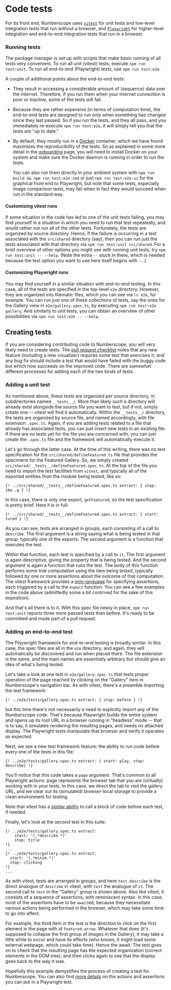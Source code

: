 # Code tests

For its front end, Numberscope uses [`vitest`](https://vitest.dev/) for unit
tests and low-level integration tests that run without a browser, and
[`Playwright`](https://playwright.dev/) for higher-level integration and
end-to-end integration tests that run in a browser.

### Running tests

The package manager is set up with scripts that make basic running of all
tests very convenient. To run all unit (vitest) tests, execute
`npm run test:unit`. To run all end-to-end (Playwright) tests, use
`npm run test:e2e`.

A couple of additional points about the end-to-end tests:

-   They result in accessing a considerable amount of (sequence) data over the
    internet. Therefore, if you run them when your internet connection is poor
    or inactive, some of the tests will fail.

-   Because they are rather expensive (in terms of computation time), the
    end-to-end tests are designed to run only when something has changed since
    they last passed. So if you run the tests, and they all pass, and you
    immediately re-execute `npm run test:e2e`, it will simply tell you that
    the tests are "up to date."

-   By default, they mostly run in a [Docker](https://www.docker.com/)
    container, which we have found maximizes the reproducibility of the tests.
    So as explained in some more detail in the [onboarding](./onboarding.md)
    page, you will need to install Docker on your system and make sure the
    Docker daemon is running in order to run the tests.

    You can also run them directly in your ambient system with
    `npm run build && npm run test:e2e:cmd` or just `npm run test:e2e:ui` for
    the graphical front end to Playwright, but note that some tests,
    especially image comparison tests, may fail when in fact they would
    succeed when run in the standard way.

#### Customizing vitest runs

If some situation in the code has led to one of the unit tests failing, you
may find yourself in a situation in which you need to run that test
repeatedly, and would rather not run all of the other tests. Fortunately, the
tests are organized by source directory. Hence, if the failure is occurring in
a test associated with the `src/shared` directory (say), then you can run just
the tests associated with that directory via `npm run test:unit src/shared`.
For a brief overview of other options you might use with running unit tests,
try `npm run test:unit -- --help`. (Note the extra `--` stuck in there, which
is needed because the test option you want to use here itself begins with
`--`.)

#### Customizing Playwright runs

You may find yourself in a similar situation with end-to-end testing. In this
case, all of the tests are specified in the top-level `e2e` directory.
However, they are organized into thematic files, which you can see via
`ls e2e`, for example. You can run just one of these collections of tests, say
the ones for the Gallery view in `e2e/gallery.spec.ts`, by executing
`npm run test:e2e gallery`. And similarly to unit tests, you can obtain an
overview of other possibilities via `npm run test:e2e -- --help`.

## Creating tests

If you are considering contributing code to Numberscope, you will very likely
need to create tests. The [pull request checklist](pull-request-checklist.md)
notes that any new feature (including a new visualizer) requires some test
that exercises it; and any bug fix should include a test that would have
failed with the buggy code but which now succeeds on the improved code. There
are somewhat different processes for adding each of the two kinds of tests.

### Adding a unit test

As mentioned above, these tests are organized per source directory, in
subdirectories named `__tests__/`. More than likely such a directory will
already exist alongside the source file you want to test, but if not, simply
create one -- vitest will find it automatically. Within the `__tests__/`
directory, the tests are organized by source file, and named accordingly, with
file extension `.spec.ts`. Again, if you are adding tests related to a file
that already has associated tests, you can just insert new tests in an
existing file. If there are no tests yet for the file you are concerned with,
you can just create the `.spec.ts` file and the framework will automatically
execute it.

Let's go through the latter case. At the time of this writing, there was no
test specification for the `src/shared/defineFeatured.ts` file that provides
the specimens for the Featured Gallery. So, we simply created
`src/shared/__tests__/defineFeatured.spec.ts`. At the top of the file you need
to import the test facilities from `vitest`, and typically all of the exported
entities from the module being tested, like so:

```
{! ../src/shared/__tests__/defineFeatured.spec.ts extract: { stop: ibe..g } !}
```

In this case, there is only one export, `getFeatured`, so the test
specification is pretty brief. Here it is in full:

```
{! ../src/shared/__tests__/defineFeatured.spec.ts extract: { start: tured } !}
```

As you can see, tests are arranged in groups, each consisting of a call to
`describe`. The first argument is a string saying what is being tested in that
group, typically one of the exports. The second argument is a function that
executes the test.

Within that function, each test is specified by a call to `it`. The first
argument is again descriptive, giving the property that is being tested. And
the second argument is again a function that runs the test. The body of this
function performs some trial computation using the item being tested,
typically followed by one or more assertions about the outcome of that
computation. The vitest framework provides a
[mini-language](https://vitest.dev/api/expect.html) for specifying assertions,
each triggered by a call to the `expect` function. You can see a few examples
in the code above (admittedly some a bit contrived for the sake of this
exposition).

And that's all there is to it. With this spec file newly in place,
`npm run test:unit` reports three more passed tests than before. It's ready to
be committed and made part of a pull request.

### Adding an end-to-end test

The Playwright framework for end-to-end testing is broadly similar. In this
case, the spec files are all in the `e2e` directory, and again, they will
automatically be discovered and run when placed there. The file extension is
the same, and the main names are essentially arbitrary but should give an idea
of what's being tested.

Let's take a look at one test in `e2e/gallery.spec.ts` that tests proper
operation of the page reached by clicking on the "Gallery" item in
Numberscope's navigation bar. As with vitest, there's a preamble importing the
test framework:

```
{! ../e2e/tests/gallery.spec.ts extract: { stop: before } !}
```

but this time there's not necessarily a need to explicitly import any of the
Numberscope code. That's because Playwright builds the entire system and opens
up its root URL in a browser running in "headless" mode -- that is to say, it
simulates rendering the resulting pages, and needs no attached display. The
Playwright tests manipulate that browser and verify it operates as expected.

Next, we see a new test framework feature: the ability to run code before
every one of the tests in this file:

```
{! ../e2e/tests/gallery.spec.ts extract: { start: play, stop: describe} !}
```

You'll notice that this code takes a `page` argument. That's common to all
Playwright actions: page represents the browser tab that you are (virtually)
working with in your tests. In this case, we direct the tab to visit the
gallery URL, and we clear out its (simulated) browser-local storage to provide
a clean environment for testing.

Note that vitest has a [similar ability](https://vitest.dev/api/#beforeeach)
to call a block of code before each test, if needed.

Finally, let's look at the second test in this suite:

```
{! ../e2e/tests/gallery.spec.ts extract:
    start: '(.*describe.*)'
    stop: title
!}
...
{! ../e2e/tests/gallery.spec.ts extract:
  start: '(.*minim.*)'
  stop: clicking
!}
...
```

As with vitest, tests are arranged in groups, and here `test.describe` is the
direct analogue of `describe` in vitest, with `test` the analogue of `it`. The
second call to `test` in the "Gallery" group is shown above. Also like vitest,
it consists of a sequence of assertions, with reminiscent syntax. In this
case, most of the assertions have to be `await`ed, because they necessitate
various actions being performed in the browser, which may take some time to go
into effect.

For example, the third item in the test is the direction to click on the first
element in the page with id `featured-arrow`. Whatever that does (it's
supposed to collapse the first group of images in the Gallery), it may take a
little while to occur and have its effects (who knows, it might load some
external webpage, which could take time). Hence the await. The test goes on to
check that the resulting page has the expected organization (correct elements
in the DOM tree), and then clicks again to see that the display goes back to
the way it was.

Hopefully this example demystifies the process of creating a test for
Numberscope. You can also find
[more details](https://playwright.dev/docs/test-assertions) on the actions and
assertions you can put in a Playwright test.
